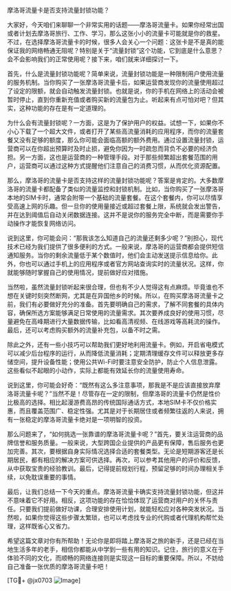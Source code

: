 摩洛哥流量卡是否支持流量封锁功能？

大家好，今天咱们来聊聊一个非常实用的话题——摩洛哥流量卡。如果你经常出国或者计划去摩洛哥旅行、工作、学习，那么这张小小的流量卡可能就是你的救星。不过，在选择摩洛哥流量卡的时候，很多人会关心一个问题：这张卡是不是真的能保证我的网络畅通无阻呢？特别是关于“流量封锁”这个功能，它到底是什么意思？会不会影响我们的正常使用呢？接下来，咱们就来详细探讨一下。

首先，什么是流量封锁功能呢？简单来说，流量封锁功能是一种限制用户使用流量的服务机制。当你购买了一张摩洛哥流量卡后，如果运营商发现你的流量使用超过了设定的限额，就会自动触发流量封锁。也就是说，你的手机在网络上的活动会被暂时停止，直到你重新充值或者购买新的流量包为止。听起来有点可怕对吧？但其实，这种功能的存在是有一定道理的。

为什么会有流量封锁呢？一方面，这是为了保护用户的权益。试想一下，如果你不小心下载了一个超大文件，或者打开了某些高流量消耗的应用程序，而你的流量套餐又没有足够的额度，那么你可能会面临高额的额外费用。通过设置流量封锁，运营商可以在你超出预算时及时止损，避免你因为一时疏忽而背负不必要的经济负担。另一方面，这也是运营商的一种管理手段。对于那些频繁超出套餐范围的用户，运营商可以通过这种方式提醒他们注意自己的消费习惯，从而优化资源配置。

那么，摩洛哥的流量卡是否支持这样的流量封锁功能呢？答案是肯定的。大多数摩洛哥的流量卡都配备了类似的流量监控和封锁机制。比如，当你购买了一张摩洛哥本地的SIM卡时，通常会附带一个基础的流量套餐。在这个套餐内，你可以尽情享受高速上网的乐趣。但一旦你的使用量接近或超过套餐上限，系统就会发出警告，并在达到阈值后自动关闭数据连接。这并不是说你的服务完全中断，而是需要你手动操作才能恢复网络访问。

说到这里，你可能会问：“那我该怎么知道自己的流量还剩多少呢？”别担心，现代技术已经为我们提供了很多便利的方式。一般来说，摩洛哥的运营商都会提供短信通知服务。当你的剩余流量低于某个数值时，他们会主动发送提示信息给你。此外，你也可以通过手机上的应用程序或者官方网站查询实时的流量状况。这样，你就能够随时掌握自己的使用情况，提前做好应对措施。

当然啦，虽然流量封锁听起来很合理，但也有不少人觉得这有点麻烦。毕竟谁也不想在关键时刻突然断网，尤其是在异国他乡的时候。所以，在购买摩洛哥流量卡之前，我们有必要做好充分的准备。首先要明确自己的需求，了解不同套餐的具体内容，确保所选方案能够满足日常使用的流量需求。其次要养成良好的使用习惯，尽量避免在高峰期进行大量数据传输，比如看高清视频、在线游戏等高耗流的操作。最后，还可以考虑购买额外的流量补充包，以备不时之需。

除此之外，还有一些小技巧可以帮助我们更好地利用流量卡。例如，开启省电模式可以减少后台程序的运行，从而降低流量消耗；定期清理缓存文件可以释放更多存储空间，提升设备性能；使用公共Wi-Fi时要注意安全防护，防止个人信息泄露。这些看似不起眼的小动作，实际上都能有效延长你的流量使用寿命。

说到这里，你可能会好奇：“既然有这么多注意事项，那我是不是应该直接放弃摩洛哥流量卡呢？”当然不是！尽管存在一定的限制，但摩洛哥的流量卡仍然是性价比极高的选择。相比起漫游费高昂的传统国际通话方式，本地SIM卡不仅价格实惠，而且覆盖范围广、稳定性强。尤其是对于长期居住或者频繁往返的人来说，拥有一张稳定的摩洛哥流量卡绝对是一项明智的投资。

那么问题来了，“如何挑选一张靠谱的摩洛哥流量卡呢？”首先，要关注运营商的品牌信誉和服务质量。一般来说，大型跨国企业提供的产品更有保障，售后服务也更加完善。其次，要根据自身实际情况选择合适的套餐类型。无论是短期游客还是长期居民，都有相应的解决方案可供选择。再次，可以参考其他用户的评价和反馈，从中获取宝贵的经验教训。最后，记得提前规划行程，预留足够的时间办理相关手续，以免耽误重要的事情。

最后，让我们总结一下今天的重点。摩洛哥流量卡确实支持流量封锁功能，但这并不意味着它不好用。相反，这项功能的存在恰恰体现了运营商对用户的关怀与责任。只要我们提前做好功课，合理安排使用计划，就能轻松应对各种突发状况。当然啦，如果你觉得这些步骤太繁琐，也可以考虑找专业的代购或者代理机构帮忙处理，这样既省心又省力。

希望这篇文章对你有所帮助！无论你是即将踏上摩洛哥之旅的新手，还是已经在当地生活多年的老手，相信你都能从中学到一些有用的知识。记住，旅行的意义在于体验不同的文化，而顺畅的网络连接则是实现这一目标的重要保障。所以，不妨给自己准备一张优质的摩洛哥流量卡吧！

[TG💪+ @jx0703 ![Image](https://github.com/user-attachments/assets/dbca1d08-cadb-493c-b0ec-ad6f7a83f270)]